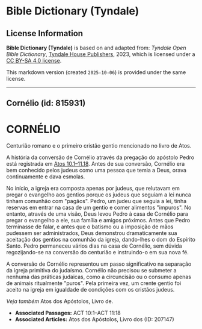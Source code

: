 # Bible Dictionary (Tyndale)

## License Information

**Bible Dictionary (Tyndale)** is based on and adapted from: _Tyndale Open Bible Dictionary_, [Tyndale House Publishers](https://tyndaleopenresources.com/), 2023, which is licensed under a [CC BY-SA 4.0 license](https://creativecommons.org/licenses/by-sa/4.0/legalcode.en).

This markdown version (created `2025-10-06`) is provided under the same license.



--------------------------------

## Cornélio (id: 815931)

CORNÉLIO
========

Centurião romano e o primeiro cristão gentio mencionado no livro de Atos.

A história da conversão de Cornélio através da pregação do apóstolo Pedro está registrada em [Atos 10\.1–11\.18](https://ref.ly/Acts10:1-Acts11:18). Antes de sua conversão, Cornélio era bem conhecido pelos judeus como uma pessoa que temia a Deus, orava continuamente e dava esmolas.

No início, a igreja era composta apenas por judeus, que relutavam em pregar o evangelho aos gentios porque os judeus que seguiam a lei nunca tinham comunhão com "pagãos". Pedro, um judeu que seguia a lei, tinha reservas em entrar na casa de um gentio e comer alimentos "impuros". No entanto, através de uma visão, Deus levou Pedro à casa de Cornélio para pregar o evangelho a ele, sua família e amigos próximos. Antes que Pedro terminasse de falar, e antes que o batismo ou a imposição de mãos pudessem ser administrados, Deus demonstrou dramaticamente sua aceitação dos gentios na comunhão da igreja, dando\-lhes o dom do Espírito Santo. Pedro permaneceu vários dias na casa de Cornélio, sem dúvida regozijando\-se na conversão do centurião e instruindo\-o em sua nova fé.

A conversão de Cornélio representou um passo significativo na separação da igreja primitiva do judaísmo. Cornélio não precisou se submeter a nenhuma das práticas judaicas, como a circuncisão ou o consumo apenas de animais ritualmente "puros". Pela primeira vez, um crente gentio foi aceito na igreja em igualdade de condições com os cristãos judeus.

*Veja também* Atos dos Apóstolos, Livro de.

* **Associated Passages:** ACT 10:1–ACT 11:18
* **Associated Articles:** Atos dos Apóstolos, Livro dos (ID: 207147)

